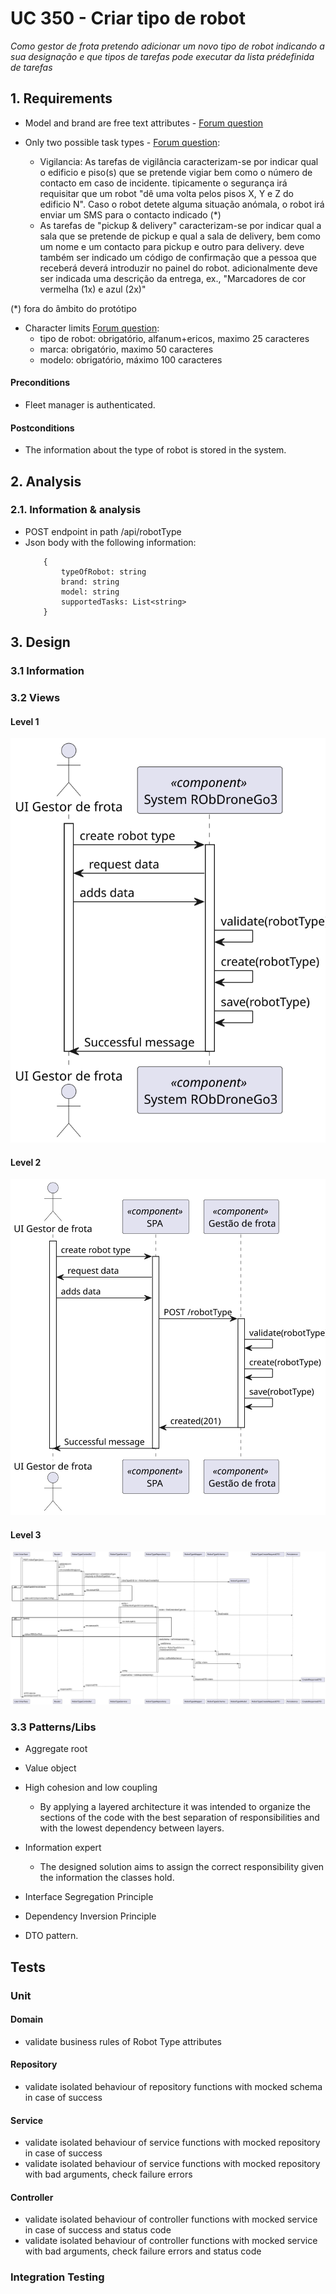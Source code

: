 # UC 350 - Criar tipo de robot
*Como gestor de frota pretendo adicionar um novo tipo de robot indicando a sua designação e que tipos de tarefas pode executar da lista prédefinida de tarefas*

## 1. Requirements

- Model and brand are free text attributes - [Forum question](https://moodle.isep.ipp.pt/mod/forum/discuss.php?d=25367)

- Only two possible task types - [Forum question](https://moodle.isep.ipp.pt/mod/forum/discuss.php?d=25045#p31683):
    - Vigilancia: As tarefas de vigilância caracterizam-se por indicar qual o edificio e piso(s) que se pretende vigiar bem como o número de contacto em caso de incidente. tipicamente o segurança irá requisitar que um robot "dê uma volta pelos pisos X, Y e Z do edificio N". Caso o robot detete alguma situação anómala, o robot irá enviar um SMS para o contacto indicado (*)
    - As tarefas de "pickup & delivery" caracterizam-se por indicar qual a sala que se pretende de pickup e qual a sala de delivery, bem como um nome e um contacto para pickup e outro para delivery. deve também ser indicado um código de confirmação que a pessoa que receberá deverá introduzir no painel do robot. adicionalmente deve ser indicada uma descrição da entrega, ex., "Marcadores de cor vermelha (1x) e azul (2x)"

(*) fora do âmbito do protótipo

- Character limits [Forum question](https://moodle.isep.ipp.pt/mod/forum/discuss.php?d=25171):
    - tipo de robot: obrigatório, alfanum+ericos, maximo 25 caracteres
    - marca: obrigatório, maximo 50 caracteres
    - modelo: obrigatório, máximo 100 caracteres

#### Preconditions
* Fleet manager is authenticated.

#### Postconditions
* The information about the type of robot is stored in the system.

## 2. Analysis

### 2.1. Information & analysis

- POST endpoint in path /api/robotType
- Json body with the following information:
    ```
        {
            typeOfRobot: string
            brand: string
            model: string
            supportedTasks: List<string>
        }
    ```

## 3. Design

### 3.1 Information

### 3.2 Views

#### Level 1
![VP-US350](../../Views/Level%201/PV/UC350-ProcessViewL1.svg)
#### Level 2
![VP-US350](../../Views/Level%202/PV/UC350-ProcessViewL2.svg)
#### Level 3
![VP-US350](./UC350-ProcessView.svg)

### 3.3 Patterns/Libs

 - Aggregate root

 - Value object  

 - High cohesion and low coupling
   - By applying a layered architecture it was intended to organize the sections of the code with the best separation of responsibilities and with the lowest dependency between layers. 

- Information expert
  - The designed solution aims to assign the correct responsibility given the information the classes hold.

- Interface Segregation Principle

- Dependency Inversion Principle

- DTO pattern.

## Tests

### Unit

#### Domain
- validate business rules of Robot Type attributes

#### Repository
- validate isolated behaviour of repository functions with mocked schema in case of success

#### Service
- validate isolated behaviour of service functions with mocked repository in case of success
- validate isolated behaviour of service functions with mocked repository with bad arguments, check failure errors

#### Controller
- validate isolated behaviour of controller functions with mocked service in case of success and status code
- validate isolated behaviour of controller functions with mocked service with bad arguments, check failure errors and status code


### Integration Testing